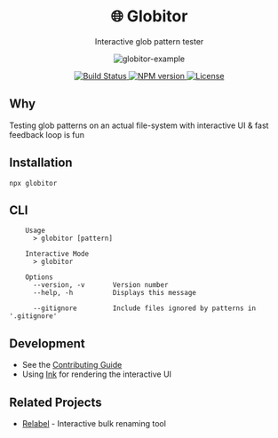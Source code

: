 <h1 align="center">🌐 Globitor</h1>
<p align="center">Interactive glob pattern tester</p>
<p align="center">
  <img src="https://user-images.githubusercontent.com/11733036/111021463-1778d680-83d5-11eb-8f75-5e16419f1277.gif" alt="globitor-example"/>
</p>
<p align="center">
  <a href="https://github.com/ranyitz/globitor/actions/workflows/node.js.yml">
   <img src="https://img.shields.io/github/workflow/status/ranyitz/globitor/Node.js%20CI?style=for-the-badge" alt="Build Status" />
  </a>
  <a aria-label="NPM version" href="https://www.npmjs.com/package/globitor">
    <img alt="NPM version" src="https://img.shields.io/npm/v/globitor.svg?style=for-the-badge">
  </a>
  <a aria-label="License" href="https://github.com/ranyitz/globitor/blob/master/LICENSE">
    <img alt="License" src="https://img.shields.io/npm/l/globitor.svg?style=for-the-badge">
  </a>
</p>

## Why
Testing glob patterns on an actual file-system with interactive UI & fast feedback loop is fun

## Installation
```
npx globitor
```

## CLI
```   
    Usage
      > globitor [pattern]

    Interactive Mode
      > globitor

    Options
      --version, -v       Version number
      --help, -h          Displays this message

      --gitignore         Include files ignored by patterns in '.gitignore'
```

## Development

* See the [Contributing Guide](CONTRIBUTING.md)
* Using [Ink](https://github.com/vadimdemedes/ink) for rendering the interactive UI

## Related Projects
* [Relabel](https://github.com/ranyitz/relabel) - Interactive bulk renaming tool

